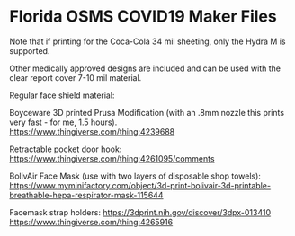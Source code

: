 # Florida OSMS COVID19 Maker Files

Note that if printing for the Coca-Cola 34 mil sheeting, only the Hydra M is supported.

Other medically approved designs are included and can be used with the clear report cover 7-10 mil material.

Regular face shield material:

Boyceware 3D printed Prusa Modification (with an .8mm nozzle this prints very fast - for me, 1.5 hours).  
https://www.thingiverse.com/thing:4239688

Retractable pocket door hook:
https://www.thingiverse.com/thing:4261095/comments

BolivAir Face Mask (use with two layers of disposable shop towels):
https://www.myminifactory.com/object/3d-print-bolivair-3d-printable-breathable-hepa-respirator-mask-115644

Facemask strap holders:
https://3dprint.nih.gov/discover/3dpx-013410
https://www.thingiverse.com/thing:4265916
